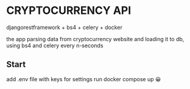# CRYPTOCURRENCY API
djangorestframework + bs4 + celery + docker

the app parsing data from cryptocurrency website and loading it to db,
using bs4 and celery every n-seconds


## Start
add .env file with keys for settings
run docker compose up 😀
